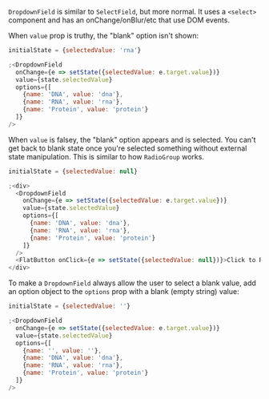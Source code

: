 `DropdownField` is similar to `SelectField`, but more normal. It uses a `<select>` component and has an onChange/onBlur/etc that use DOM events.

When `value` prop is truthy, the "blank" option isn't shown:

```js
initialState = {selectedValue: 'rna'}

;<DropdownField
  onChange={e => setState({selectedValue: e.target.value})}
  value={state.selectedValue}
  options={[
    {name: 'DNA', value: 'dna'},
    {name: 'RNA', value: 'rna'},
    {name: 'Protein', value: 'protein'}
  ]}
/>
```

When `value` is falsey, the "blank" option appears and is selected. You can't get back to blank state once you're selected something without external state manipulation. This is similar to how `RadioGroup` works.

```js
initialState = {selectedValue: null}

;<div>
  <DropdownField
    onChange={e => setState({selectedValue: e.target.value})}
    value={state.selectedValue}
    options={[
      {name: 'DNA', value: 'dna'},
      {name: 'RNA', value: 'rna'},
      {name: 'Protein', value: 'protein'}
    ]}
  />
  <FlatButton onClick={e => setState({selectedValue: null})}>Click to Reset</FlatButton>
</div>
```

To make a `DropdownField` always allow the user to select a blank value, add an option object to the `options` prop with a blank (empty string) value:

```js
initialState = {selectedValue: ''}

;<DropdownField
  onChange={e => setState({selectedValue: e.target.value})}
  value={state.selectedValue}
  options={[
    {name: '', value: ''},
    {name: 'DNA', value: 'dna'},
    {name: 'RNA', value: 'rna'},
    {name: 'Protein', value: 'protein'}
  ]}
/>
```

